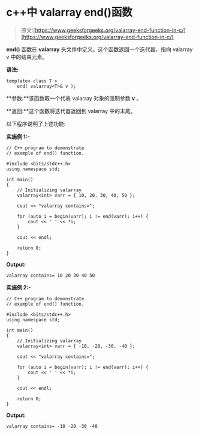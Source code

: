 # c++中 valarray end()函数

> 原文:[https://www.geeksforgeeks.org/valarray-end-function-in-c/](https://www.geeksforgeeks.org/valarray-end-function-in-c/)

**end()** 函数在 **valarray** 头文件中定义。这个函数返回一个迭代器，指向 valarray v 中的结束元素。

**语法:**

```
template< class T > 
    end( valarray<T>& v );

```

**参数:**该函数取一个代表 valarray 对象的强制参数 **v** 。

**返回:**这个函数将迭代器返回到 valarray 中的末尾。

以下程序说明了上述功能:

**实施例 1:-**

```
// C++ program to demonstrate
// example of end() function.

#include <bits/stdc++.h>
using namespace std;

int main()
{
    // Initializing valarray
    valarray<int> varr = { 10, 20, 30, 40, 50 };

    cout << "valarray contains=";

    for (auto i = begin(varr); i != end(varr); i++) {
        cout << ' ' << *i;
    }

    cout << endl;

    return 0;
}
```

**Output:**

```
valarray contains= 10 20 30 40 50

```

**实施例 2:-**

```
// C++ program to demonstrate
// example of end() function.

#include <bits/stdc++.h>
using namespace std;

int main()
{
    // Initializing valarray
    valarray<int> varr = { -10, -20, -30, -40 };

    cout << "valarray contains=";

    for (auto i = begin(varr); i != end(varr); i++) {
        cout << ' ' << *i;
    }

    cout << endl;

    return 0;
}
```

**Output:**

```
valarray contains= -10 -20 -30 -40

```